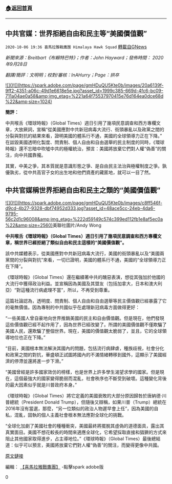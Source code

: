 ###  [:house:返回首頁](https://github.com/ourhimalayas/txt)
---

## 中共官媒：世界拒絕自由和民主等“美國價值觀”
`2020-10-06 19:36 喜馬拉雅戰鷹團 Himalaya Hawk Squad` [轉載自GNews](https://gnews.org/zh-hant/407071/)

*新聞來源：Breitbart《布賴特巴特》；作者：John Hayward；發佈時間： 2020年9月28日*

*翻譯/簡評：文明明；校對/審核：InAHurry；Page：拱卒*

[!\[\]()!\[\](https://spark.adobe.com/page/gmHDuQU5Kte0b/images/20a6139f-9ff2-4351-a06c-49d1e6618e5e.jpg?asset_id=1999c385-669d-4fc6-bc09-711a04ae0a58&amp;img_etag=%221a64f75537970415e76d164ea0dce68d%22&amp;size=1024)](https://spark.adobe.com/page/gmHDuQU5Kte0b/images/20a6139f-9ff2-4351-a06c-49d1e6618e5e.jpg?asset_id=1999c385-669d-4fc6-bc09-711a04ae0a58&amp;img_etag=%221a64f75537970415e76d164ea0dce68d%22&amp;size=1024)

**簡評：**

中共喉舌《環球時報》（Global Times）週日引用了幾項民意調查和西方專欄文章，大放厥詞，宣稱“從美國應對中共新冠病毒大流行、街頭暴亂以及政黨之間的分裂與對抗的結果來看，證明美國的體系行不通，美國的全球領導力正在下降。” 在詆毀美國透明化製度、問責制、個人自由和自由選舉的民主制度的同時，《環球時報》還不忘暗中吹噓中共的極權統治，預言：美國將放棄它們對人權“偽善”的關注，向中共國靠攏。

其實，中美之爭，其本質就是意識形態之爭、是自由民主法治與極權制度之爭。孰優孰劣，從中共高官子女的出生地和他們資產的藏匿地，就可以一目了然。

## **中共官媒稱世界拒絕自由和民主之類的“美國價值觀”**

[!\[\]()!\[\](https://spark.adobe.com/page/gmHDuQU5Kte0b/images/c8ff546f-d9cd-4b27-9328-dbf74952d333.jpg?asset_id=48ace5cc-24eb-4da6-9795-56c2d1c96008&amp;img_etag=%222d59149c574c399ed112fb1e8af5ec0a%22&amp;size=2560)](https://spark.adobe.com/page/gmHDuQU5Kte0b/images/c8ff546f-d9cd-4b27-9328-dbf74952d333.jpg?asset_id=48ace5cc-24eb-4da6-9795-56c2d1c96008&amp;img_etag=%222d59149c574c399ed112fb1e8af5ec0a%22&amp;size=1024)美聯社圖片/Andy Wong

**中共喉舌《環球時報》（Global Times）週日引用了幾項民意調查和西方專欄文章，稱世界已經拒絕了類似自由和民主這樣的“美國價值觀”。**

該中共媒體表示，從美國應對中共新冠病毒大流行，美國的街頭暴亂以及“美國兩黨間的分裂與對抗”來看，一切已證明，美國的體系行不通，美國的“全球領導力正在下降”。

《環球時報》（Global Times）還在繼續著中共的醜惡表演，想從其強加於他國的大流行中獲得政治利益。並宣稱因為美國及其盟友（包括加拿大，日本和澳大利亞）“對這種流行病處理不當”，所以，不再受到尊重。

這篇社論認為，透明度、問責制、個人自由和自由選舉等民主價值觀已經暴露了它的毫無價值。因為專制的中共國似乎在處理新冠病毒方面做得更好：

“一些美國人曾自豪地向世界推銷美國的民主和自由價值觀。但是現在，他們發現這些價值觀已經不起作用了，因為世界已經改變了。所謂的美國價值觀不僅欺騙了美國人民，還欺騙了整個世界。現在，美國的價值觀太脆弱了，並且，它的全球領導地位也正在下降。”

“目前，美國根本無法解決其國內的問題，包括流行病肆虐，種族歧視，社會分化和政黨之間的對抗，華盛頓正試圖將國內的不滿情緒轉移到國外，這顯示了美國經濟的停滯並還將進一步下滑。”

“美國曾經是許多國家效仿的榜樣，也是世界上許多學生渴望求學的國家。但是現在，這個最強大的國家變得脆弱而混亂，社會秩序也不斷受到破壞。這種變化背後的最大因素似乎就是川普政府本身。”

《環球時報》（Global Times）將它定義的美國衰敗的大部分原因歸咎於唐納德·川普總統（President Donald Trump），但隨後又辯稱，如果川普（Trump）總統在2016年沒有當選，那麼，“另一位類似的政治人物遲早會上任”，因為美國的自私，混亂，固執的個人主義社會根本無法應對全球化的挑戰。

“全球化加劇了美國社會的種種衝突，美國最終將擺脫其虛偽的道德面具，露出其真實面目。美國不想花較長的時間來適應全球化，它希望採取直接和猖獗的方式來阻止其他國家取得進步，占主導地位。”《環球時報》（Global Times）最後總結道：似乎可以預言，美國將放棄它們對人權“偽善”的關注，而變得更像中共國。

[原文鏈接](https://www.breitbart.com/national-security/2020/09/28/chinese-state-media-world-rejects-american-values-like-freedom-and-democracy/)

編輯： [【喜馬拉雅戰鷹團】](https://spark.adobe.com/page/gmHDuQU5Kte0b/) -點擊spark adobe版

0
